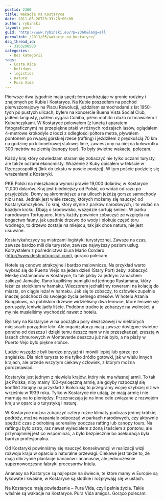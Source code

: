 ```yaml
---
postid: 2360
title: Wakacje na Kostaryce
date: 2011-05-20T23:33:28+00:00
author: rybinski
layout: post
guid: 'http://www.rybinski.eu/?p=2360&lang=all'
permalink: /2011/05/wakacje-na-kostaryce/
dsq_thread_id:
  - 3163286500
categories:
  - Bez kategorii
tags:
  - Costa Rica
  - holidays
  - logistics
  - nature
  - Pura Vida
---
```

Pierwsze dwa tygodnie maja spędziłem podróżując w gronie rodziny i znajomych po Kubie i Kostaryce. Na Kubie poszedłem na pochód pierwszomajowy na Placu Rewolucji, jeździłem samochodami z lat 1950-tych po pustych ulicach, byłem na koncercie Buena Vista Social Club, jadłem langusty, paliłem cygara Cohiba, piłem mohito i dużo rozmawiałem z Kubańczykami. W Kostaryce polowałem (z lunetą i aparatem fotograficznym) na przepiękne ptaki w różnych rodzajach lasów, oglądałem 4-metrowe krokodyle z łodzi z odległości półtora metra, pływałem pontonem po rwącej górskiej rzece (rafting) i jeździłem z prędkością 70 km na godzinę po kilometrowej stalowej linie, zawieszony na niej na kołowrotku 300 metrów na ziemią (canopy tour). To były świetne wakacje, polecam.

Każdy kraj który odwiedzam staram się zobaczyć nie tylko oczami turysty, ale także oczami ekonomisty. Wrażenie z Kuby opisałem w tekście w Rzeczpospolitej (link do tekstu w poście poniżej). W tym poście podzielę się wrażeniami z Kostaryki.

<!--more-->PKB Polski na mieszkańca wynosi prawie 19,000 dolarów, w Kostaryce 11,000 dolarów. Kraj jest biedniejszy od Polski, co widać od razu po przyjeździe. Domy są skromniejsze a na ulicach jeżdżą gorsze samochody niż u nas. Jednak jest wiele rzeczy, których możemy się nauczyć od Kostarykańczyków. To kraj, który słynie z parków narodowych, i to widać na każdym kroku. Dbają o środowisko, wszędzie sortują śmieci. W parku narodowym Tortuguero, który każdy powinien zobaczyć ze względu na bogactwo fauny, jak upadnie drzewo do wody i blokuje część toru wodnego, to drzewo zostaje na miejscu, tak jak chce natura, nie jest usuwane.

Kostarykańczycy są mistrzami logistyki turystycznej. Zawsze na czas, zawsze bardzo mili dla turystów, zawsze najwyższy poziom usług. Korzystałem z pośrednictwa biura Mario Cordero (http://www.destinotropical.com), gorąco polecam.

Hotele są cenowo atrakcyjne i bardzo malownicze. Na przykład warto wybrać się do Puerto Viejo na jeden dzień (Stary Port) żeby  zobaczyć Mekkę rastamanów w Kostaryce, to tak jakby za jednym zamachem zaliczyć Jamajkę. Rano kupiliśmy pamiątki od jednego Rastamana, który leżał za stoickiem w hamaku. Wieczorem jechaliśmy rowerami na kolację do miasta, on ciągle leżał w hamaku. Jak się to zobaczy, to człowiek zupełnie inaczej podchodzi do swojego życia pełnego stresów. W hotelu Azania Bungalows, na pobliskim drzewie widzieliśmy dwa leniwce, które leniwie się poruszały, leniwie jadły liście. Podobno trudno je zobaczyć na wolności, a my nie musieliśmy wychodzić nawet z hotelu.

Byliśmy na Kostaryce w na początku pory deszczowej i w niektórych miejscach porządnie lało. Ale organizatorzy mają zawsze dostępne świetne poncho od deszczu i dzięki temu deszcz nam w nie przeszkadzał, zresztą w lasach chmurowych w Monteverde deszczu już nie było, a na plaży w Puerto Vejo było piękne słońce.

Ludzie wszędzie byli bardzo przyjaźni i mówili lepiej lub gorzej po angielsku. Dla nich turysta to nie tylko źródło gotówki, jak w wielu innych krajach, ale przede wszytym ciekawy człowiek, z którym można porozmawiać.

Kostaryka jest jednym z niewielu krajów, który nie ma własnej armii. To tak jak Polska, niby mamy 100-tysioęczną armię, ale gdyby rozpoczął się konflikt zbrojny na przykład z Białorusią to przegramy wojnę szybciej niż we wrześniu w 1939 roku. Tylko w Kostaryce nie udają, że mają armię i nie marnują na to pieniędzy. Przeznaczają je na inne cele związane z rozwojem kraju w oparciu o turystykę i naturę.

W Kostaryce można zobaczyć cztery rożne klimaty podczas jednej krótkiej podróży, można wspaniale odpocząć w parkach narodowych, czy aktywnie spędzić czas z odrobiną adrenaliny podczas rafting lub canopy tours. Na raftingu było ostro, raz nawet wyleciałem z żoną i teściem z pontonu, ale przynajmniej jest co wspominać, a było bezpiecznie bo asekuracja była bardzo profesjonalna.

Od Kostaryki powinniśmy się nauczyć konsekwencji w realizacji wizji rozwoju kraju w oparciu o naturalne przewagi. Ciekawe jest także to, że mają olbrzymie plantacje bananów i ananasów, ale jednocześnie supernowoczesne fabryki procesorów Intela.

Ananasy na Kostaryce są najlepsze na świecie, te które mamy w Europie są łykowate i kwaśne, w Kostaryce są słodkie i rozpływają się w ustach.

Na Kostaryce mają powiedzenie – Pura Vida, czyli pełnia życia. Takie właśnie są wakacje na Kostaryce. Pura Vida amigos. Gorąco polecam.
